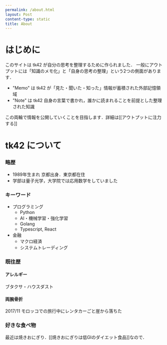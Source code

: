 ```yaml
---
permalink: /about.html
layout: Post
content-type: static
title: About
---
```


# はじめに
このサイトは tk42 が自分の思考を整理するために作られました．
一般にアウトプットには「知識のメモ化」と「自身の思考の整理」という2つの側面があります．

 - "Memo" は tk42 が「見た・聞いた・知った」情報が蓄積された外部記憶領域
 - "Note" は tk42 自身の言葉で書かれ，誰かに読まれることを前提とした整理された知識

この両輪で情報を公開していくことを目指します．詳細は[[アウトプットに注力する]]

# tk42 について

### 略歴
 - 1989年生まれ 京都出身．東京都在住
 - 学部は量子光学，大学院では応用数学をしていました
### キーワード
 - プログラミング
	 - Python
	 - AI・機械学習・強化学習
	 - Golang
	 - Typescript, React
 - 金融
	 - マクロ経済
	 - システムトレーディング
### 既往歴
#### アレルギー
ブタクサ・ハウスダスト
#### 両腕骨折
2017/11 モロッコでの旅行中にレンタカーごと崖から落ちた
### 好きな食べ物
最近は焼きおにぎり．[[焼きおにぎりは低GIのダイエット食品]]なので．
